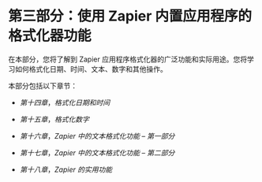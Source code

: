 # 第三部分：使用 Zapier 内置应用程序的格式化器功能

在本部分，您将了解到 Zapier 应用程序格式化器的广泛功能和实际用途。您将学习如何格式化日期、时间、文本、数字和其他操作。

本部分包括以下章节：

+   *第十四章*，*格式化日期和时间*

+   *第十五章*，*格式化数字*

+   *第十六章*，*Zapier 中的文本格式化功能 – 第一部分*

+   *第十七章*，*Zapier 中的文本格式化功能 – 第二部分*

+   *第十八章*，*Zapier 的实用功能*
